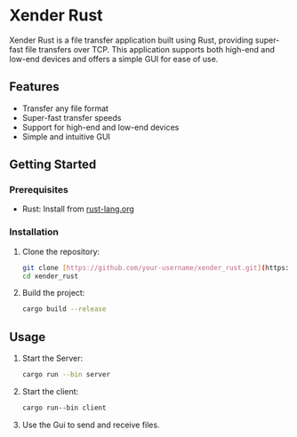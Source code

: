 # Xender Rust

Xender Rust is a file transfer application built using Rust, providing super-fast file transfers over TCP. This application supports both high-end and low-end devices and offers a simple GUI for ease of use.

## Features

- Transfer any file format
- Super-fast transfer speeds
- Support for high-end and low-end devices
- Simple and intuitive GUI

## Getting Started

### Prerequisites

- Rust: Install from [rust-lang.org](https://www.rust-lang.org/)

### Installation

1. Clone the repository:
   ```sh
   git clone [https://github.com/your-username/xender_rust.git](https://github.com/visheshrwl/xender.git) xender_rust
   cd xender_rust
    ```

2. Build the project:

    ```sh
    cargo build --release
    ```

## Usage

1. Start the Server:

    ```sh
    cargo run --bin server
    ```

2. Start the client:

    ```sh
    cargo run--bin client
    ```

3. Use the Gui to send and receive files.

